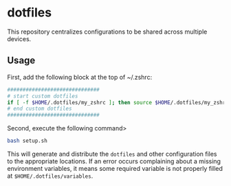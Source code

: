 # dotfiles

This repository centralizes configurations to be shared across multiple devices.

## Usage

First, add the following block at the top of ~/.zshrc:
```bash
##############################
# start custom dotfiles
if [ -f $HOME/.dotfiles/my_zshrc ]; then source $HOME/.dotfiles/my_zshrc; fi
# end custom dotfiles
##############################
```

Second, execute the following command>
```bash 
bash setup.sh
```
This will generate and distribute the `dotfiles` and other configuration files to the appropriate locations. If an error occurs complaining about a missing environment variables, it means some required variable is not properly filled at ```$HOME/.dotfiles/variables```.